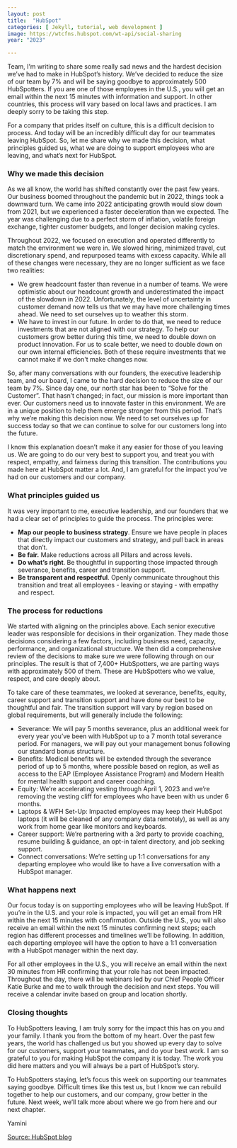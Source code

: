 ```yaml
---
layout: post
title:  "HubSpot"
categories: [ Jekyll, tutorial, web development ]
image: https://wtcfns.hubspot.com/wt-api/social-sharing
year: "2023"

---
```


Team, I’m writing to share some really sad news and the hardest decision we’ve had to make in HubSpot’s history. We’ve decided to reduce the size of our team by 7% and will be saying goodbye to approximately 500 HubSpotters. If you are one of those employees in the U.S., you will get an email within the next 15 minutes with information and support. In other countries, this process will vary based on local laws and practices. I am deeply sorry to be taking this step.

For a company that prides itself on culture, this is a difficult decision to process. And today will be an incredibly difficult day for our teammates leaving HubSpot. So, let me share why we made this decision, what principles guided us, what we are doing to support employees who are leaving, and what’s next for HubSpot.

### **Why we made this decision**

As we all know, the world has shifted constantly over the past few years. Our business boomed throughout the pandemic but in 2022, things took a downward turn. We came into 2022 anticipating growth would slow down from 2021, but we experienced a faster deceleration than we expected. The year was challenging due to a perfect storm of inflation, volatile foreign exchange, tighter customer budgets, and longer decision making cycles.

Throughout 2022, we focused on execution and operated differently to match the environment we were in. We slowed hiring, minimized travel, cut discretionary spend, and repurposed teams with excess capacity. While all of these changes were necessary, they are no longer sufficient as we face two realities:

- We grew headcount faster than revenue in a number of teams. We were optimistic about our headcount growth and underestimated the impact of the slowdown in 2022. Unfortunately, the level of uncertainty in customer demand now tells us that we may have more challenging times ahead. We need to set ourselves up to weather this storm.
- We have to invest in our future. In order to do that, we need to reduce investments that are not aligned with our strategy. To help our customers grow better during this time, we need to double down on product innovation. For us to scale better, we need to double down on our own internal efficiencies. Both of these require investments that we cannot make if we don't make changes now.

So, after many conversations with our founders, the executive leadership team, and our board, I came to the hard decision to reduce the size of our team by 7%. Since day one, our north star has been to “Solve for the Customer”. That hasn’t changed; in fact, our mission is more important than ever. Our customers need us to innovate faster in this environment. We are in a unique position to help them emerge stronger from this period. That’s why we’re making this decision now. We need to set ourselves up for success today so that we can continue to solve for our customers long into the future.

I know this explanation doesn’t make it any easier for those of you leaving us. We are going to do our very best to support you, and treat you with respect, empathy, and fairness during this transition. The contributions you made here at HubSpot matter a lot. And, I am grateful for the impact you’ve had on our customers and our company.

### **What principles guided us**

It was very important to me, executive leadership, and our founders that we had a clear set of principles to guide the process. The principles were:

- **Map our people to business strategy**. Ensure we have people in places that directly impact our customers and strategy, and pull back in areas that don’t.
- **Be fair.** Make reductions across all Pillars and across levels.
- **Do what’s right**. Be thoughtful in supporting those impacted through severance, benefits, career and transition support.
- **Be transparent and respectful**. Openly communicate throughout this transition and treat all employees - leaving or staying - with empathy and respect.

### **The process for reductions**

We started with aligning on the principles above. Each senior executive leader was responsible for decisions in their organization. They made those decisions considering a few factors, including business need, capacity, performance, and organizational structure. We then did a comprehensive review of the decisions to make sure we were following through on our principles. The result is that of 7,400+ HubSpotters, we are parting ways with approximately 500 of them. These are HubSpotters who we value, respect, and care deeply about.

To take care of these teammates, we looked at severance, benefits, equity, career support and transition support and have done our best to be thoughtful and fair. The transition support will vary by region based on global requirements, but will generally include the following:

- Severance: We will pay 5 months severance, plus an additional week for every year you’ve been with HubSpot up to a 7 month total severance period. For managers, we will pay out your management bonus following our standard bonus structure.
- Benefits: Medical benefits will be extended through the severance period of up to 5 months, where possible based on region, as well as access to the EAP (Employee Assistance Program) and Modern Health for mental health support and career coaching.
- Equity: We’re accelerating vesting through April 1, 2023 and we’re removing the vesting cliff for employees who have been with us under 6 months.
- Laptops & WFH Set-Up: Impacted employees may keep their HubSpot laptops (it will be cleaned of any company data remotely), as well as any work from home gear like monitors and keyboards.
- Career support: We’re partnering with a 3rd party to provide coaching, resume building & guidance, an opt-in talent directory, and job seeking support.
- Connect conversations: We’re setting up 1:1 conversations for any departing employee who would like to have a live conversation with a HubSpot manager.

### **What happens next**

Our focus today is on supporting employees who will be leaving HubSpot. If you’re in the U.S. and your role is impacted, you will get an email from HR within the next 15 minutes with confirmation. Outside the U.S., you will also receive an email within the next 15 minutes confirming next steps; each region has different processes and timelines we’ll be following. In addition, each departing employee will have the option to have a 1:1 conversation with a HubSpot manager within the next day.

For all other employees in the U.S., you will receive an email within the next 30 minutes from HR confirming that your role has not been impacted. Throughout the day, there will be webinars led by our Chief People Officer Katie Burke and me to walk through the decision and next steps. You will receive a calendar invite based on group and location shortly.

### **Closing thoughts**

To HubSpotters leaving, I am truly sorry for the impact this has on you and your family. I thank you from the bottom of my heart. Over the past few years, the world has challenged us but you showed up every day to solve for our customers, support your teammates, and do your best work. I am so grateful to you for making HubSpot the company it is today. The work you did here matters and you will always be a part of HubSpot’s story.

To HubSpotters staying, let’s focus this week on supporting our teammates saying goodbye. Difficult times like this test us, but I know we can rebuild together to help our customers, and our company, grow better in the future. Next week, we’ll talk more about where we go from here and our next chapter.

Yamini

[Source: HubSpot blog](https://www.hubspot.com/company-news/a-message-from-hubspot-ceo-yamini-rangan)